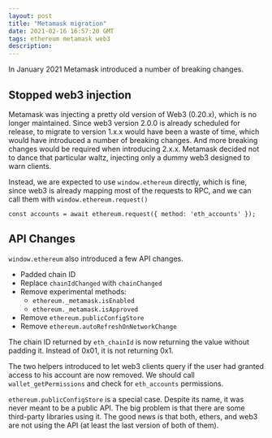 ```yaml
---
layout: post
title: "Metamask migration"
date: 2021-02-16 16:57:20 GMT
tags: ethereum metamask web3
description:
---
```

In January 2021 Metamask introduced a number of breaking changes. 

## Stopped web3 injection
Metamask was injecting a pretty old version of Web3 (0.20.x), which is no longer maintained. Since web3 version 2.0.0 is already scheduled for release, to migrate to version 1.x.x would have been a waste of time, which would have introduced a number of breaking changes. And more breaking changes would be required when introducing 2.x.x. Metamask decided not to dance that particular waltz, injecting only a dummy web3 designed to warn clients. 

Instead, we are expected to use `window.ethereum` directly, which is fine, since web3 is already mapping most of the requests to RPC, and we can call them with `window.ethereum.request()`

```
const accounts = await ethereum.request({ method: 'eth_accounts' });
```

## API Changes
`window.ethereum` also introduced a few API changes. 

* Padded chain ID
* Replace `chainIdChanged` with `chainChanged`
* Remove experimental methods: 
	* `ethereum._metamask.isEnabled`
	* `ethereum._metamask.isApproved`
* Remove `ethereum.publicConfigStore`
* Remove `ethereum.autoRefreshOnNetworkChange`

The chain ID returned by `eth_chainId` is now returning the value without padding it. Instead of 0x01, it is not returning 0x1. 

The two helpers introduced to let web3 clients query if the user had granted access to his account are now removed. We should call `wallet_getPermissions` and check for `eth_accounts` permissions.

`ethereum.publicConfigStore` is a special case. Despite its name, it was never meant to be a public API. The big problem is that there are some third-party libraries using it. The good news is that both, ethers, and web3 are not using the API (at least the last version of both of them).  